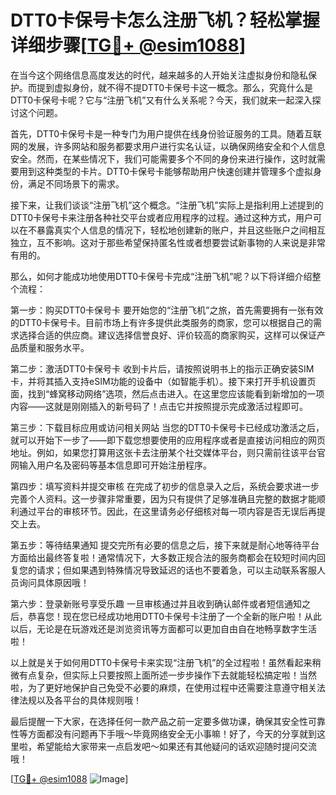 # DTT0卡保号卡怎么注册飞机？轻松掌握详细步骤[[TG💪+ @esim1088](https://t.me/s/esim1088)]

在当今这个网络信息高度发达的时代，越来越多的人开始关注虚拟身份和隐私保护。而提到虚拟身份，就不得不提DTT0卡保号卡这一概念。那么，究竟什么是DTT0卡保号卡呢？它与“注册飞机”又有什么关系呢？今天，我们就来一起深入探讨这个问题。

首先，DTT0卡保号卡是一种专门为用户提供在线身份验证服务的工具。随着互联网的发展，许多网站和服务都要求用户进行实名认证，以确保网络安全和个人信息安全。然而，在某些情况下，我们可能需要多个不同的身份来进行操作，这时就需要用到这种类型的卡片。DTT0卡保号卡能够帮助用户快速创建并管理多个虚拟身份，满足不同场景下的需求。

接下来，让我们谈谈“注册飞机”这个概念。“注册飞机”实际上是指利用上述提到的DTT0卡保号卡来注册各种社交平台或者应用程序的过程。通过这种方式，用户可以在不暴露真实个人信息的情况下，轻松地创建新的账户，并且这些账户之间相互独立，互不影响。这对于那些希望保持匿名性或者想要尝试新事物的人来说是非常有用的。

那么，如何才能成功地使用DTT0卡保号卡完成“注册飞机”呢？以下将详细介绍整个流程：

第一步：购买DTT0卡保号卡
要开始您的“注册飞机”之旅，首先需要拥有一张有效的DTT0卡保号卡。目前市场上有许多提供此类服务的商家，您可以根据自己的需求选择合适的供应商。建议选择信誉良好、评价较高的商家购买，这样可以保证产品质量和服务水平。

第二步：激活DTT0卡保号卡
收到卡片后，请按照说明书上的指示正确安装SIM卡，并将其插入支持eSIM功能的设备中（如智能手机）。接下来打开手机设置页面，找到“蜂窝移动网络”选项，然后点击进入。在这里您应该能看到新增加的一项内容——这就是刚刚插入的新号码了！点击它并按照提示完成激活过程即可。

第三步：下载目标应用或访问相关网站
当您的DTT0卡保号卡已经成功激活之后，就可以开始下一步了——即下载您想要使用的应用程序或者是直接访问相应的网页地址。例如，如果您打算用这张卡去注册某个社交媒体平台，则只需前往该平台官网输入用户名及密码等基本信息即可开始注册程序。

第四步：填写资料并提交审核
在完成了初步的信息录入之后，系统会要求进一步完善个人资料。这一步骤非常重要，因为只有提供了足够准确且完整的数据才能顺利通过平台的审核环节。因此，在这里请务必仔细核对每一项内容是否无误后再提交上去。

第五步：等待结果通知
提交完所有必要的信息之后，接下来就是耐心地等待平台方面给出最终答复啦！通常情况下，大多数正规合法的服务商都会在较短时间内回复您的请求；但如果遇到特殊情况导致延迟的话也不要着急，可以主动联系客服人员询问具体原因哦！

第六步：登录新账号享受乐趣
一旦审核通过并且收到确认邮件或者短信通知之后，恭喜您！现在您已经成功地用DTT0卡保号卡注册了一个全新的账户啦！从此以后，无论是在玩游戏还是浏览资讯等方面都可以更加自由自在地畅享数字生活啦！

以上就是关于如何用DTT0卡保号卡来实现“注册飞机”的全过程啦！虽然看起来稍微有点复杂，但实际上只要按照上面所述一步步操作下去就能轻松搞定啦！当然啦，为了更好地保护自己免受不必要的麻烦，在使用过程中还需要注意遵守相关法律法规以及各平台的具体规则哦！

最后提醒一下大家，在选择任何一款产品之前一定要多做功课，确保其安全性可靠性等方面都没有问题再下手哦～毕竟网络安全无小事嘛！好了，今天的分享就到这里啦，希望能给大家带来一点启发吧～如果还有其他疑问的话欢迎随时提问交流哦！

[[TG💪+ @esim1088](https://t.me/s/esim1088) ![Image](https://i.postimg.cc/4NQfJmqS/Snipaste-2025-05-13-00-14-12.png)]